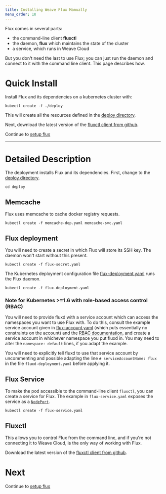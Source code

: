 ```yaml
---
title: Installing Weave Flux Manually
menu_order: 10
---
```


Flux comes in several parts:

-   the command-line client **fluxctl**
-   the daemon, **flux** which maintains the state of the cluster
-   a service, which runs in Weave Cloud

But you don't need the last to use Flux; you can just run the daemon
and connect to it with the command line client. This page describes
how.

# Quick Install

Install Flux and its dependencies on a kubernetes cluster with:

```
kubectl create -f ./deploy
```

This will create all the resources defined in the
[deploy directory](../deploy/).

Next, download the latest version of the
[fluxctl client from github](https://github.com/weaveworks/flux/releases/latest).

Continue to [setup flux](./setup.md)

---

# Detailed Description

The deployment installs Flux and its dependencies. First, change to the [deploy directory](../deploy/).

```
cd deploy
```

## Memcache

Flux uses memcache to cache docker registry requests.

```
kubectl create -f memcache-dep.yaml memcache-svc.yaml
```

## Flux deployment

You will need to create a secret in which Flux will store its SSH
key. The daemon won't start without this present.

```
kubectl create -f flux-secret.yaml
```

The Kubernetes deployment configuration file
[flux-deployment.yaml](../../deploy/flux-deployment.yaml) runs the
Flux daemon.

```
kubectl create -f flux-deployment.yaml
```

### Note for Kubernetes >=1.6 with role-based access control (RBAC)

You will need to provide fluxd with a service account which can access
the namespaces you want to use Flux with. To do this, consult the
example service account given in
[flux-account.yaml](../../deploy/flux-account.yaml) (which
puts essentially no constraints on the account) and the
[RBAC documentation](https://kubernetes.io/docs/admin/authorization/rbac/),
and create a service account in whichever namespace you put fluxd
in. You may need to alter the `namespace: default` lines, if you adapt
the example.

You will need to explicitly tell fluxd to use that service account by
uncommenting and possible adapting the line `# serviceAccountName:
flux` in the file `fluxd-deployment.yaml` before applying it.

## Flux Service

To make the pod accessible to the command-line client `fluxctl`, you
can create a service for Flux. The example in `flux-service.yaml`
exposes the service as a
[`NodePort`](http://kubernetes.io/docs/user-guide/services/#type-nodeport).

```
kubectl create -f flux-service.yaml
```

## Fluxctl

This allows you to control Flux from the command line, and if you're
not connecting it to Weave Cloud, is the only way of working with
Flux.

Download the latest version of the
[fluxctl client from github](https://github.com/weaveworks/flux/releases/latest).

# Next

Continue to [setup flux](./setup.md)

